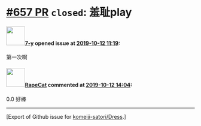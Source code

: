 # [\#657 PR](https://github.com/komeiji-satori/Dress/pull/657) `closed`: 羞耻play

#### <img src="https://avatars.githubusercontent.com/u/44194184?u=0e28dca56ac0cc6ab771fff75e9046f2201643a7&v=4" width="50">[7-y](https://github.com/7-y) opened issue at [2019-10-12 11:19](https://github.com/komeiji-satori/Dress/pull/657):

第一次啊

#### <img src="https://avatars.githubusercontent.com/u/50327707?u=5b3604a9c787dc1a852a78cfb75eba81f7d0fd85&v=4" width="50">[RapeCat](https://github.com/RapeCat) commented at [2019-10-12 14:04](https://github.com/komeiji-satori/Dress/pull/657#issuecomment-541327970):

0.0 好棒


-------------------------------------------------------------------------------



[Export of Github issue for [komeiji-satori/Dress](https://github.com/komeiji-satori/Dress).]
